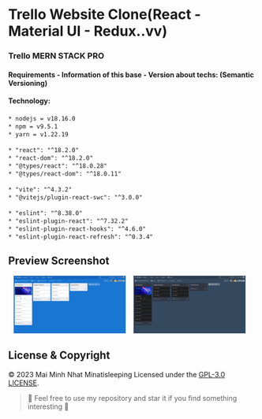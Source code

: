# Trello Website Clone(React - Material UI - Redux..vv)
### Trello MERN STACK PRO

#### Requirements - Information of this base - Version about techs: (Semantic Versioning)
#### Technology:
```
* nodejs = v18.16.0
* npm = v9.5.1
* yarn = v1.22.19

* "react": "^18.2.0"
* "react-dom": "^18.2.0"
* "@types/react": "^18.0.28"
* "@types/react-dom": "^18.0.11"

* "vite": "^4.3.2"
* "@vitejs/plugin-react-swc": "^3.0.0"

* "eslint": "^8.38.0"
* "eslint-plugin-react": "^7.32.2"
* "eslint-plugin-react-hooks": "^4.6.0"
* "eslint-plugin-react-refresh": "^0.3.4"
```

## Preview Screenshot

<div  align="center">

<img  src="https://github.com/minatisleeping/trello-web/blob/master/images/trello-web-light-mode.png"  alt="Light Mode"  width="45%"></img> &nbsp;&nbsp; 
<img  src="https://github.com/minatisleeping/trello-web/blob/master/images/trello-web-dark-mode.png"  alt="Dark Mode"  width="45%"></img> &nbsp;&nbsp; 

</div>

## License & Copyright
 &copy; 2023 Mai Minh Nhat Minatisleeping Licensed under the [GPL-3.0 LICENSE](https://github.com/minatisleeping/trello-web/blob/master/LICENSE). 

 > :love_you_gesture: Feel free to use my repository and star it if you find something interesting :love_you_gesture: 


